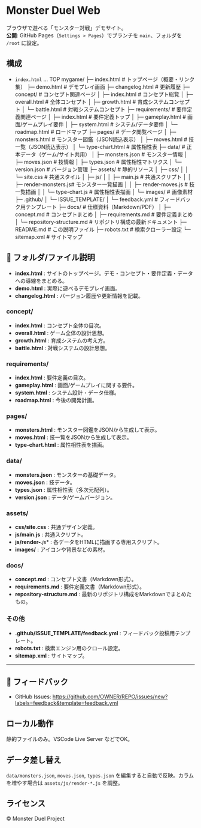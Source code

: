 # Monster Duel Web

ブラウザで遊べる「モンスター対戦」デモサイト。  
**公開**: GitHub Pages（`Settings > Pages`）でブランチを `main`、フォルダを `/root` に設定。

## 構成
- `index.html` … TOP
mygame/
├─ index.html # トップページ（概要・リンク集）
├─ demo.html # デモプレイ画面
├─ changelog.html # 更新履歴
├─ concept/ # コンセプト関連ページ
│ ├─ index.html # コンセプト総覧
│ ├─ overall.html # 全体コンセプト
│ ├─ growth.html # 育成システムコンセプト
│ └─ battle.html # 対戦システムコンセプト
├─ requirements/ # 要件定義関連ページ
│ ├─ index.html # 要件定義トップ
│ ├─ gameplay.html # 画面/ゲームプレイ要件
│ ├─ system.html # システム/データ要件
│ └─ roadmap.html # ロードマップ
├─ pages/ # データ閲覧ページ
│ ├─ monsters.html # モンスター図鑑（JSON読込表示）
│ ├─ moves.html # 技一覧（JSON読込表示）
│ └─ type-chart.html # 属性相性表
├─ data/ # 正本データ（ゲーム/サイト共用）
│ ├─ monsters.json # モンスター情報
│ ├─ moves.json # 技情報
│ ├─ types.json # 属性相性マトリクス
│ └─ version.json # バージョン管理
├─ assets/ # 静的リソース
│ ├─ css/
│ │ └─ site.css # 共通スタイル
│ ├─ js/
│ │ ├─ main.js # 共通スクリプト
│ │ ├─ render-monsters.js# モンスター一覧描画
│ │ ├─ render-moves.js # 技一覧描画
│ │ └─ type-chart.js # 属性相性表描画
│ └─ images/ # 画像素材
├─ .github/
│ └─ ISSUE_TEMPLATE/
│ └─ feedback.yml # フィードバック用テンプレート
├─ docs/ # 仕様資料（Markdown/PDF）
│ ├─ concept.md # コンセプトまとめ
│ ├─ requirements.md # 要件定義まとめ
│ └─ repository-structure.md # リポジトリ構成の最新ドキュメント
├─ README.md # この説明ファイル
├─ robots.txt # 検索クローラー設定
└─ sitemap.xml # サイトマップ

## 📑 フォルダ/ファイル説明

- **index.html** : サイトのトップページ。デモ・コンセプト・要件定義・データへの導線をまとめる。  
- **demo.html** : 実際に遊べるデモプレイ画面。  
- **changelog.html** : バージョン履歴や更新情報を記載。  

### concept/
- **index.html** : コンセプト全体の目次。  
- **overall.html** : ゲーム全体の設計思想。  
- **growth.html** : 育成システムの考え方。  
- **battle.html** : 対戦システムの設計思想。  

### requirements/
- **index.html** : 要件定義の目次。  
- **gameplay.html** : 画面/ゲームプレイに関する要件。  
- **system.html** : システム設計・データ仕様。  
- **roadmap.html** : 今後の開発計画。  

### pages/
- **monsters.html** : モンスター図鑑をJSONから生成して表示。  
- **moves.html** : 技一覧をJSONから生成して表示。  
- **type-chart.html** : 属性相性表を描画。  

### data/
- **monsters.json** : モンスターの基礎データ。  
- **moves.json** : 技データ。  
- **types.json** : 属性相性表（多次元配列）。  
- **version.json** : データ/ゲームバージョン。  

### assets/
- **css/site.css** : 共通デザイン定義。  
- **js/main.js** : 共通スクリプト。  
- **js/render-***.js** : 各データをHTMLに描画する専用スクリプト。  
- **images/** : アイコンや背景などの素材。  

### docs/
- **concept.md** : コンセプト文書（Markdown形式）。  
- **requirements.md** : 要件定義文書（Markdown形式）。  
- **repository-structure.md** : 最新のリポジトリ構成をMarkdownでまとめたもの。  

### その他
- **.github/ISSUE_TEMPLATE/feedback.yml** : フィードバック投稿用テンプレート。  
- **robots.txt** : 検索エンジン用のクロール設定。  
- **sitemap.xml** : サイトマップ。  

---

## 📨 フィードバック
- GitHub Issues: https://github.com/OWNER/REPO/issues/new?labels=feedback&template=feedback.yml

## ローカル動作
静的ファイルのみ。VSCode Live Server などでOK。

## データ差し替え
`data/monsters.json`, `moves.json`, `types.json` を編集すると自動で反映。カラムを増やす場合は `assets/js/render-*.js` を調整。

## ライセンス
© Monster Duel Project
